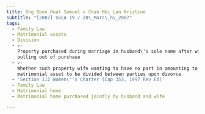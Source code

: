 ```yaml
---
title: Ong Boon Huat Samuel v Chan Mei Lan Kristine
subtitle: "[2007] SGCA 19 / 20\_Marc\_h\_2007"
tags:
  - Family Law
  - Matrimonial assets
  - Division
  - >-
    Property purchased during marriage in husband\'s sole name after wife
    pulling out of purchase
  - >-
    Whether such property wife wanting to have no part in amounting to
    matrimonial asset to be divided between parties upon divorce
  - 'Section 112 Women\''s Charter (Cap 353, 1997 Rev Ed)'
  - Family Law
  - Matrimonial home
  - Matrimonial home purchased jointly by husband and wife

---
```


